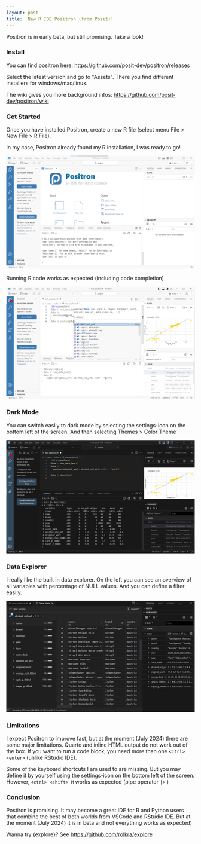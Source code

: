 ```yaml
---
layout: post
title:  New R IDE Positron (from Posit)!
---
```


Positron is in early beta, but still promising. Take a look!

### Install

You can find positron here: <https://github.com/posit-dev/positron/releases>

Select the latest version and go to "Assets". There you find different installers for windows/mac/linux.

The wiki gives you more background infos: <https://github.com/posit-dev/positron/wiki>

### Get Started

Once you have installed Positron, create a new R file (select menu File > New File > R File).

In my case, Positron already found my R installation, I was ready to go!

![positron-install-run](../images/positron-install-start.png)

Running R code works as expected (including code completion)

![positron-start-r](../images/positron-r-start.png)

### Dark Mode

You can switch easily to dark mode by selecting the settings-icon on the bottom left of the screen. And then selecting Themes > Color Theme

![positron-dark](../images/positron-dark.png)

### Data Explorer

I really like the built in data explorer. On the left you can see an overview of all variables with percentage of NULL values. And you can define a filter easily.

![positron-data-explorer](../images/positron-data-explorer.png)

### Limitations

I expect Positron to improve fast, but at the moment (July 2024) there are some major limitations. Quarto and inline HTML output do not work out of the box. If you want to run a code block, you need more than one ```<ctrl> <enter>``` (unlike RStudio IDE). 

Some of the keyboard shortcuts I am used to are missing. But you may define it by yourself using the settings-icon on the bottom left of the screen. However, ```<ctrl> <shift> M``` works as expected (pipe operator ```|>``` )

### Conclusion

Postiron is promising. It may become a great IDE for R and Python users that combine the best of both worlds from VSCode and RStudio IDE. But at the moment (July 2024) it is in beta and not everything works as expected)

Wanna try {explore}? 
See <https://github.com/rolkra/explore>
